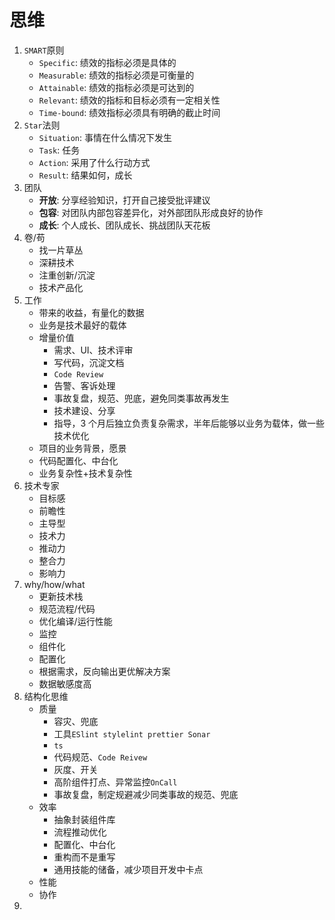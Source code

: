 # 思维

1. `SMART`原则
    - `Specific`: 绩效的指标必须是具体的
    - `Measurable`: 绩效的指标必须是可衡量的
    - `Attainable`: 绩效的指标必须是可达到的
    - `Relevant`: 绩效的指标和目标必须有一定相关性
    - `Time-bound`: 绩效指标必须具有明确的截止时间
2. `Star`法则
    - `Situation`: 事情在什么情况下发生
    - `Task`: 任务
    - `Action`: 采用了什么行动方式
    - `Result`: 结果如何，成长
3. 团队
    - **开放**: 分享经验知识，打开自己接受批评建议
    - **包容**: 对团队内部包容差异化，对外部团队形成良好的协作
    - **成长**: 个人成长、团队成长、挑战团队天花板
4. 卷/苟
    - 找一片草丛
    - 深耕技术
    - 注重创新/沉淀
    - 技术产品化
5. 工作
    - 带来的收益，有量化的数据
    - 业务是技术最好的载体
    - 增量价值
        - 需求、UI、技术评审
        - 写代码，沉淀文档
        - `Code Review`
        - 告警、客诉处理
        - 事故复盘，规范、兜底，避免同类事故再发生
        - 技术建设、分享
        - 指导，3 个月后独立负责复杂需求，半年后能够以业务为载体，做一些技术优化
    - 项目的业务背景，愿景
    - 代码配置化、中台化
    - 业务复杂性+技术复杂性
6. 技术专家
    - 目标感
    - 前瞻性
    - 主导型
    - 技术力
    - 推动力
    - 整合力
    - 影响力
7. why/how/what
    - 更新技术栈
    - 规范流程/代码
    - 优化编译/运行性能
    - 监控
    - 组件化
    - 配置化
    - 根据需求，反向输出更优解决方案
    - 数据敏感度高
8. 结构化思维
    - 质量
        - 容灾、兜底
        - 工具`ESlint stylelint prettier Sonar`
        - `ts`
        - 代码规范、`Code Reivew`
        - 灰度、开关
        - 高阶组件打点、异常监控`OnCall`
        - 事故复盘，制定规避减少同类事故的规范、兜底
    - 效率
        - 抽象封装组件库
        - 流程推动优化
        - 配置化、中台化
        - 重构而不是重写
        - 通用技能的储备，减少项目开发中卡点
    - 性能
    - 协作
9.
